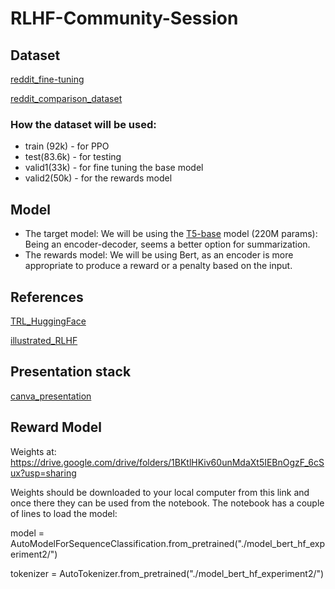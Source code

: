 # RLHF-Community-Session

## Dataset

[reddit_fine-tuning](https://huggingface.co/datasets/CarperAI/openai_summarize_tldr/viewer/default/train?row=1)

[reddit_comparison_dataset](https://huggingface.co/datasets/CarperAI/openai_summarize_comparisons/viewer/default/test?p=836)

### How the dataset will be used:
* train (92k) - for PPO
* test(83.6k) - for testing
* valid1(33k) - for fine tuning the base model
* valid2(50k) - for the rewards model

## Model
* The target model: We will be using the [T5-base](https://huggingface.co/t5-base) model (220M params): Being an encoder-decoder, seems a better option for summarization.
* The rewards model: We will be using Bert, as an encoder is more appropriate to produce a reward or a penalty based on the input.

## References

[TRL_HuggingFace](https://huggingface.co/docs/trl/main/en/index)

[illustrated_RLHF](https://huggingface.co/blog/rlhf)

## Presentation stack

[canva_presentation](https://www.canva.com/design/DAFt45GUO8w/9mgzJR-LndkIkTJ767hcVw/edit?utm_content=DAFt45GUO8w&utm_campaign=designshare&utm_medium=link2&utm_source=sharebutton)

## Reward Model
Weights at: https://drive.google.com/drive/folders/1BKtlHKiv60unMdaXt5IEBnOgzF_6cSux?usp=sharing

Weights should be downloaded to your local computer from this link and once there they can be used from the notebook.  The notebook has a couple of lines to load the model:

model = AutoModelForSequenceClassification.from_pretrained("./model_bert_hf_experiment2/")

tokenizer = AutoTokenizer.from_pretrained("./model_bert_hf_experiment2/")

